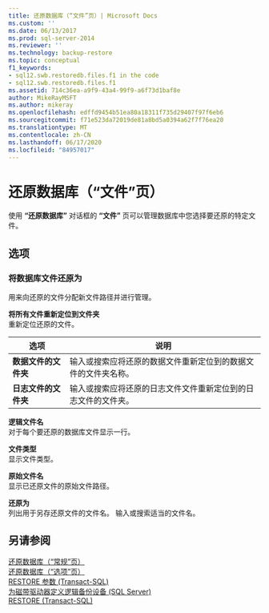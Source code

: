 ```yaml
---
title: 还原数据库（“文件”页）| Microsoft Docs
ms.custom: ''
ms.date: 06/13/2017
ms.prod: sql-server-2014
ms.reviewer: ''
ms.technology: backup-restore
ms.topic: conceptual
f1_keywords:
- sql12.swb.restoredb.files.f1 in the code
- sql12.swb.restoredb.files.f1
ms.assetid: 714c36ea-a9f9-43a4-99f9-a6f73d1baf8e
author: MikeRayMSFT
ms.author: mikeray
ms.openlocfilehash: edffd9454b51ea80a18311f735d29407f97f6eb6
ms.sourcegitcommit: f71e523da72019de81a8bd5a0394a62f7f76ea20
ms.translationtype: MT
ms.contentlocale: zh-CN
ms.lasthandoff: 06/17/2020
ms.locfileid: "84957017"
---
```

# <a name="restore-database-files-page"></a>还原数据库（“文件”页）
  使用 **“还原数据库”** 对话框的 **“文件”** 页可以管理数据库中您选择要还原的特定文件。  
  
## <a name="options"></a>选项  
  
### <a name="restore-database-files-as"></a>将数据库文件还原为  
 用来向还原的文件分配新文件路径并进行管理。  
  
 **将所有文件重新定位到文件夹**  
 重新定位还原的文件。  
  
|选项|说明|  
|------------|-----------------|  
|**数据文件的文件夹**|输入或搜索应将还原的数据文件重新定位到的数据文件的文件夹名称。|  
|**日志文件的文件夹**|输入或搜索应将还原的日志文件文件重新定位到的日志文件的文件夹。|  
  
 **逻辑文件名**  
 对于每个要还原的数据库文件显示一行。  
  
 **文件类型**  
 显示文件类型。  
  
 **原始文件名**  
 显示已还原文件的原始文件路径。  
  
 **还原为**  
 列出用于另存还原文件的文件名。 输入或搜索适当的文件名。  
  
## <a name="see-also"></a>另请参阅  
 [还原数据库（“常规”页）](../../integration-services/general-page-of-integration-services-designers-options.md)   
 [还原数据库（“选项”页）](restore-database-options-page.md)   
 [RESTORE 参数 (Transact-SQL)](/sql/t-sql/statements/restore-statements-arguments-transact-sql)   
 [为磁带驱动器定义逻辑备份设备 (SQL Server)](define-a-logical-backup-device-for-a-tape-drive-sql-server.md)   
 [RESTORE &#40;Transact-SQL&#41;](/sql/t-sql/statements/restore-statements-transact-sql)  
  
  
